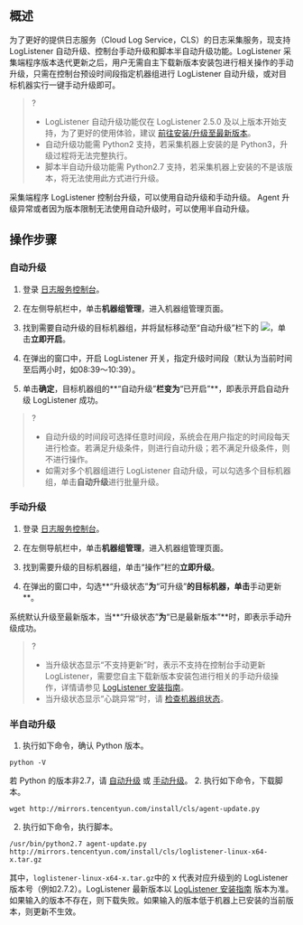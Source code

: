 ## 概述

为了更好的提供日志服务（Cloud Log Service，CLS）的日志采集服务，现支持 LogListener 自动升级、控制台手动升级和脚本半自动升级功能。LogListener 采集端程序版本迭代更新之后，用户无需自主下载新版本安装包进行相关操作的手动升级，只需在控制台预设时间段指定机器组进行 LogListener 自动升级，或对目标机器实行一键手动升级即可。

>? 
> - LogListener 自动升级功能仅在 LogListener 2.5.0 及以上版本开始支持，为了更好的使用体验，建议 [前往安装/升级至最新版本](https://intl.cloud.tencent.com/document/product/614/17414)。
> - 自动升级功能需 Python2 支持，若采集机器上安装的是 Python3，升级过程将无法完整执行。
> - 脚本半自动升级功能需 Python2.7 支持，若采集机器上安装的不是该版本，将无法使用此方式进行升级。
>

采集端程序 LogListener 控制台升级，可以使用自动升级和手动升级。
Agent 升级异常或者因为版本限制无法使用自动升级时，可以使用半自动升级。

## 操作步骤

<span id="AutoUpdate"></span>

### 自动升级

1. 登录 [日志服务控制台](https://console.cloud.tencent.com/cls)。
2. 在左侧导航栏中，单击**机器组管理**，进入机器组管理页面。
3. 找到需要自动升级的目标机器组，并将鼠标移动至“自动升级”栏下的 ![](https://main.qcloudimg.com/raw/7b707f1dcef1dc117d4446da1265e2c8.png)，单击**立即开启**。

4. 在弹出的窗口中，开启 LogListener 开关，指定升级时间段（默认为当前时间至后两小时，如08:39～10:39）。

5. 单击**确定**，目标机器组的**“自动升级”**栏变为**“已开启”**，即表示开启自动升级 LogListener 成功。

>?
> - 自动升级的时间段可选择任意时间段，系统会在用户指定的时间段每天进行检查。若满足升级条件，则进行自动升级；若不满足升级条件，则不进行操作。
> - 如需对多个机器组进行 LogListener 自动升级，可以勾选多个目标机器组，单击**自动升级**进行批量升级。
> 

<span id="ManualUpdate"></span>
### 手动升级

1. 登录 [日志服务控制台](https://console.cloud.tencent.com/cls)。
2. 在左侧导航栏中，单击**机器组管理**，进入机器组管理页面。
3. 找到需要升级的目标机器组，单击“操作”栏的**立即升级**。

4. 在弹出的窗口中，勾选**“升级状态”**为**“可升级”**的目标机器，单击**手动更新**。

系统默认升级至最新版本，当**“升级状态”**为**“已是最新版本”**时，即表示手动升级成功。


>? 
> - 当升级状态显示“不支持更新”时，表示不支持在控制台手动更新 LogListener，需要您自主下载新版本安装包进行相关的手动升级操作，详情请参见 [LogListener 安装指南](https://intl.cloud.tencent.com/document/product/614/17414)。
> - 当升级状态显示“心跳异常”时，请 [检查机器组状态](https://intl.cloud.tencent.com/document/product/614/17424)。
> 

### 半自动升级

1. 执行如下命令，确认 Python 版本。
```
python -V
```
若 Python 的版本非2.7，请 [自动升级](#AutoUpdate) 或 [手动升级](#ManualUpdate)。
2. 执行如下命令，下载脚本。
```
wget http://mirrors.tencentyun.com/install/cls/agent-update.py
```
2. 执行如下命令，执行脚本。
```
/usr/bin/python2.7 agent-update.py http://mirrors.tencentyun.com/install/cls/loglistener-linux-x64-x.tar.gz
```
其中，`loglistener-linux-x64-x.tar.gz`中的 x 代表对应升级到的 LogListener 版本号（例如2.7.2）。LogListener 最新版本以 [LogListener 安装指南](https://intl.cloud.tencent.com/document/product/614/17414) 版本为准。如果输入的版本不存在，则下载失败。如果输入的版本低于机器上已安装的当前版本，则更新不生效。

